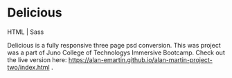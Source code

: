 # Delicious
HTML | Sass

Delicious is a fully responsive three page psd conversion. This was project was a part of Juno College of Technologys Immersive Bootcamp. Check out the live version here: https://alan-emartin.github.io/alan-martin-project-two/index.html .
